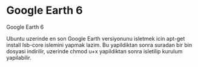 # Google Earth 6


Google Earth 6



Ubuntu uzerinde en son Google Earth versiyonunu isletmek icin apt-get install lsb-core islemini yapmak lazim. Bu yapildiktan sonra suradan bir bin dosyasi indirilir, uzerinde chmod u+x yapildiktan sonra isletilip kurulum yapilabilir.




